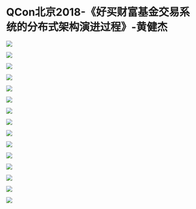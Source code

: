 # QCon北京2018-《好买财富基金交易系统的分布式架构演进过程》-黄健杰

![](https://raw.githubusercontent.com/hellojd2018/ms_document/master/Qcon/北京2018/images/黄健杰/201905122044_4.png)


![](https://raw.githubusercontent.com/hellojd2018/ms_document/master/Qcon/北京2018/images/黄健杰/201905122044_5.png)


![](https://raw.githubusercontent.com/hellojd2018/ms_document/master/Qcon/北京2018/images/黄健杰/201905122044_6.png)


![](https://raw.githubusercontent.com/hellojd2018/ms_document/master/Qcon/北京2018/images/黄健杰/201905122044_7.png)


![](https://raw.githubusercontent.com/hellojd2018/ms_document/master/Qcon/北京2018/images/黄健杰/201905122044_8.png)


![](https://raw.githubusercontent.com/hellojd2018/ms_document/master/Qcon/北京2018/images/黄健杰/201905122044_9.png)


![](https://raw.githubusercontent.com/hellojd2018/ms_document/master/Qcon/北京2018/images/黄健杰/201905122044_10.png)


![](https://raw.githubusercontent.com/hellojd2018/ms_document/master/Qcon/北京2018/images/黄健杰/201905122044_11.png)


![](https://raw.githubusercontent.com/hellojd2018/ms_document/master/Qcon/北京2018/images/黄健杰/201905122044_12.png)


![](https://raw.githubusercontent.com/hellojd2018/ms_document/master/Qcon/北京2018/images/黄健杰/201905122044_13.png)


![](https://raw.githubusercontent.com/hellojd2018/ms_document/master/Qcon/北京2018/images/黄健杰/201905122044_14.png)


![](https://raw.githubusercontent.com/hellojd2018/ms_document/master/Qcon/北京2018/images/黄健杰/201905122044_15.png)


![](https://raw.githubusercontent.com/hellojd2018/ms_document/master/Qcon/北京2018/images/黄健杰/201905122044_16.png)


![](https://raw.githubusercontent.com/hellojd2018/ms_document/master/Qcon/北京2018/images/黄健杰/201905122044_17.png)


![](https://raw.githubusercontent.com/hellojd2018/ms_document/master/Qcon/北京2018/images/黄健杰/201905122044_18.png)


